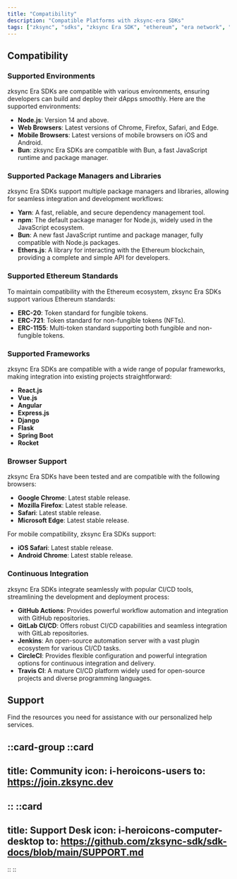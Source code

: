 ```yaml
---
title: "Compatibility"
description: "Compatible Platforms with zksync-era SDKs"
tags: ["zksync", "sdks", "zksync Era SDK", "ethereum", "era network", "compatibility"]
---
```


## Compatibility

### Supported Environments

zksync Era SDKs are compatible with various environments, ensuring developers can build and deploy their dApps
smoothly. Here are the supported environments:

- **Node.js**: Version 14 and above.
- **Web Browsers**: Latest versions of Chrome, Firefox, Safari, and Edge.
- **Mobile Browsers**: Latest versions of mobile browsers on iOS and Android.
- **Bun**: zksync Era SDKs are compatible with Bun, a fast JavaScript runtime and package manager.

### Supported Package Managers and Libraries

zksync Era SDKs support multiple package managers and libraries, allowing for seamless integration and development workflows:

- **Yarn**: A fast, reliable, and secure dependency management tool.
- **npm**: The default package manager for Node.js, widely used in the JavaScript ecosystem.
- **Bun**: A new fast JavaScript runtime and package manager, fully compatible with Node.js packages.
- **Ethers.js**: A library for interacting with the Ethereum blockchain, providing a complete and simple API for developers.

### Supported Ethereum Standards

To maintain compatibility with the Ethereum ecosystem, zksync Era SDKs support various Ethereum standards:

- **ERC-20**: Token standard for fungible tokens.
- **ERC-721**: Token standard for non-fungible tokens (NFTs).
- **ERC-1155**: Multi-token standard supporting both fungible and non-fungible tokens.

### Supported Frameworks

zksync Era SDKs are compatible with a wide range of popular frameworks, making integration into existing projects straightforward:

- **React.js**
- **Vue.js**
- **Angular**
- **Express.js**
- **Django**
- **Flask**
- **Spring Boot**
- **Rocket**

### Browser Support

zksync Era SDKs have been tested and are compatible with the following browsers:

- **Google Chrome**: Latest stable release.
- **Mozilla Firefox**: Latest stable release.
- **Safari**: Latest stable release.
- **Microsoft Edge**: Latest stable release.

For mobile compatibility, zksync Era SDKs support:

- **iOS Safari**: Latest stable release.
- **Android Chrome**: Latest stable release.

### Continuous Integration

zksync Era SDKs integrate seamlessly with popular CI/CD tools, streamlining the development and deployment process:

- **GitHub Actions**: Provides powerful workflow automation and integration with GitHub repositories.
- **GitLab CI/CD**: Offers robust CI/CD capabilities and seamless integration with GitLab repositories.
- **Jenkins**: An open-source automation server with a vast plugin ecosystem for various CI/CD tasks.
- **CircleCI**: Provides flexible configuration and powerful integration options for continuous integration and delivery.
- **Travis CI**: A mature CI/CD platform widely used for open-source projects and diverse programming languages.

## Support

Find the resources you need for assistance with our personalized help services.

::card-group
::card
---
title: Community
icon: i-heroicons-users
to: https://join.zksync.dev
---
::
::card
---
title: Support Desk
icon: i-heroicons-computer-desktop
to: https://github.com/zksync-sdk/sdk-docs/blob/main/SUPPORT.md
---
::
::
